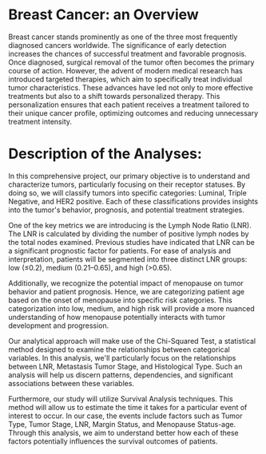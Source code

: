 # Breast Cancer: an Overview

Breast cancer stands prominently as one of the three most frequently diagnosed cancers worldwide. The significance of early detection increases the chances of successful treatment and favorable prognosis. Once diagnosed, surgical removal of the tumor often becomes the primary course of action. However, the advent of modern medical research has introduced targeted therapies, which aim to specifically treat individual tumor characteristics. These advances have led not only to more effective treatments but also to a shift towards personalized therapy. This personalization ensures that each patient receives a treatment tailored to their unique cancer profile, optimizing outcomes and reducing unnecessary treatment intensity.

# Description of the Analyses:

In this comprehensive project, our primary objective is to understand and characterize tumors, particularly focusing on their receptor statuses. By doing so, we will classify tumors into specific categories: Luminal, Triple Negative, and HER2 positive. Each of these classifications provides insights into the tumor's behavior, prognosis, and potential treatment strategies.

One of the key metrics we are introducing is the Lymph Node Ratio (LNR). The LNR is calculated by dividing the number of positive lymph nodes by the total nodes examined. Previous studies have indicated that LNR can be a significant prognostic factor for patients. For ease of analysis and interpretation, patients will be segmented into three distinct LNR groups: low (≤0.2), medium (0.21–0.65), and high (>0.65).

Additionally, we recognize the potential impact of menopause on tumor behavior and patient prognosis. Hence, we are categorizing patient age based on the onset of menopause into specific risk categories. This categorization into low, medium, and high risk will provide a more nuanced understanding of how menopause potentially interacts with tumor development and progression.

Our analytical approach will make use of the Chi-Squared Test, a statistical method designed to examine the relationships between categorical variables. In this analysis, we'll particularly focus on the relationships between LNR, Metastasis Tumor Stage, and Histological Type. Such an analysis will help us discern patterns, dependencies, and significant associations between these variables.

Furthermore, our study will utilize Survival Analysis techniques. This method will allow us to estimate the time it takes for a particular event of interest to occur. In our case, the events include factors such as Tumor Type, Tumor Stage, LNR, Margin Status, and Menopause Status-age. Through this analysis, we aim to understand better how each of these factors potentially influences the survival outcomes of patients.
